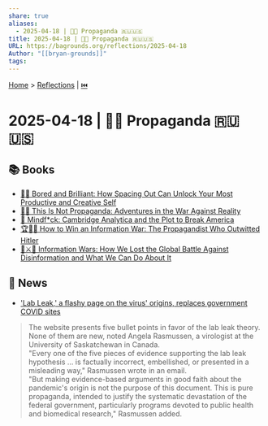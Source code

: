 ```yaml
---
share: true
aliases:
  - 2025-04-18 | 🤥📣 Propaganda 🇷🇺🇺🇸
title: 2025-04-18 | 🤥📣 Propaganda 🇷🇺🇺🇸
URL: https://bagrounds.org/reflections/2025-04-18
Author: "[[bryan-grounds]]"
tags: 
---
```

[Home](../index.md) > [Reflections](./index.md) | [⏮️](./2025-04-17.md)  
# 2025-04-18 | 🤥📣 Propaganda 🇷🇺🇺🇸  
## 📚 Books  
- [🥱🤓 Bored and Brilliant: How Spacing Out Can Unlock Your Most Productive and Creative Self](../books/bored-and-brilliant.md)  
- [🤥📣 This Is Not Propaganda: Adventures in the War Against Reality](../books/this-is-not-propaganda.md)  
- [🤯 Mindf*ck: Cambridge Analytica and the Plot to Break America](../books/mindf-ck-cambridge-analytica-and-the-plot-to-break-america.md)  
- [🏆📰📣 How to Win an Information War: The Propagandist Who Outwitted Hitler](../books/how-to-win-an-information-war.md)  
- [📰⚔️🧠 Information Wars: How We Lost the Global Battle Against Disinformation and What We Can Do About It](../books/information-wars.md)  
  
## 📰 News  
- ['Lab Leak,' a flashy page on the virus' origins, replaces government COVID sites]()  
> The website presents five bullet points in favor of the lab leak theory. None of them are new, noted Angela Rasmussen, a virologist at the University of Saskatchewan in Canada.  
> "Every one of the five pieces of evidence supporting the lab leak hypothesis … is factually incorrect, embellished, or presented in a misleading way," Rasmussen wrote in an email.  
> "But making evidence-based arguments in good faith about the pandemic's origin is not the purpose of this document. This is pure propaganda, intended to justify the systematic devastation of the federal government, particularly programs devoted to public health and biomedical research," Rasmussen added.  
